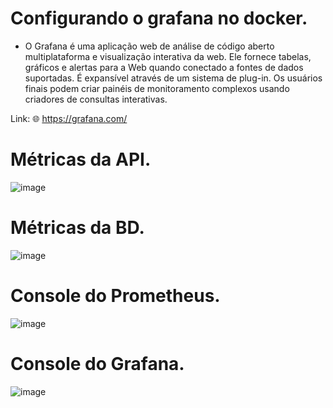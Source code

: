 <h1>Configurando o grafana no docker.</h1>

+ O Grafana é uma aplicação web de análise de código aberto multiplataforma e visualização interativa da web. Ele fornece tabelas, gráficos e alertas para a Web quando conectado a fontes de dados suportadas. É expansível através de um sistema de plug-in. Os usuários finais podem criar painéis de monitoramento complexos usando criadores de consultas interativas.

Link: 🌐
https://grafana.com/

 
 <h1>Métricas da API.</h1>
 
 ![image](https://github.com/andreelidio/grafana-docker/assets/97263573/daca1c87-a4ac-4831-9d2a-e5b340967e97)

 <h1>Métricas da BD.</h1>
 
 ![image](https://github.com/andreelidio/grafana-docker/assets/97263573/252c9582-e79d-476c-b435-41ef081cc0e3)

 <h1>Console do Prometheus.</h1>
 
 ![image](https://github.com/andreelidio/grafana-docker/assets/97263573/32d45dde-9f4d-4157-b86f-11fc1bfa177c)

 <h1>Console do Grafana.</h1>
 
 ![image](https://github.com/andreelidio/grafana-docker/assets/97263573/d22c67ef-b6da-424c-904b-9803d8034d6f)

 

